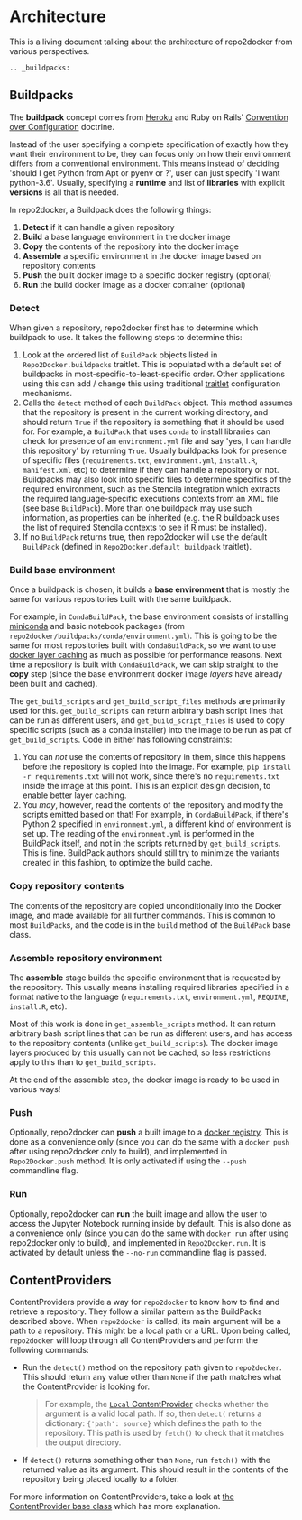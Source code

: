 # Architecture

This is a living document talking about the architecture of repo2docker
from various perspectives.

```eval_rst
.. _buildpacks:
```

## Buildpacks

The **buildpack** concept comes from [Heroku](https://devcenter.heroku.com/articles/buildpacks)
and Ruby on Rails' [Convention over Configuration](http://rubyonrails.org/doctrine/#convention-over-configuration)
doctrine.

Instead of the user specifying a complete specification of exactly how they want
their environment to be, they can focus only on how their environment differs from a conventional
environment. This means instead of deciding 'should I get Python from Apt or pyenv or ?', user
can just specify 'I want python-3.6'. Usually, specifying a **runtime** and list of **libraries**
with explicit **versions** is all that is needed.

In repo2docker, a Buildpack does the following things:

1. **Detect** if it can handle a given repository
2. **Build** a base language environment in the docker image
3. **Copy** the contents of the repository into the docker image
4. **Assemble** a specific environment in the docker image based on repository contents
5. **Push** the built docker image to a specific docker registry (optional)
6. **Run** the build docker image as a docker container (optional)

### Detect

When given a repository, repo2docker first has to determine which buildpack to use.
It takes the following steps to determine this:

1. Look at the ordered list of `BuildPack` objects listed in `Repo2Docker.buildpacks`
   traitlet. This is populated with a default set of buildpacks in most-specific-to-least-specific
   order. Other applications using this can add / change this using traditional
   [traitlet](http://traitlets.readthedocs.io/en/stable/) configuration mechanisms.
2. Calls the `detect` method of each `BuildPack` object. This method assumes that the repository
   is present in the current working directory, and should return `True` if the repository is
   something that it should be used for. For example, a `BuildPack` that uses `conda` to install
   libraries can check for presence of an `environment.yml` file and say 'yes, I can handle this
   repository' by returning `True`. Usually buildpacks look for presence of specific files
   (`requirements.txt`, `environment.yml`, `install.R`, `manifest.xml` etc) to determine if they can handle a
   repository or not. Buildpacks may also look into specific files to determine specifics of the
   required environment, such as the Stencila integration which extracts the required language-specific
   executions contexts from an XML file (see base `BuildPack`). More than one buildpack may use such
   information, as properties can be inherited (e.g. the R buildpack uses the list of required Stencila
   contexts to see if R must be installed).
3. If no `BuildPack` returns true, then repo2docker will use the default `BuildPack` (defined in
   `Repo2Docker.default_buildpack` traitlet).

### Build base environment

Once a buildpack is chosen, it builds a **base environment** that is mostly the same for various
repositories built with the same buildpack.

For example, in `CondaBuildPack`, the base environment consists of installing [miniconda](https://conda.io/miniconda.html)
and basic notebook packages (from `repo2docker/buildpacks/conda/environment.yml`). This is going
to be the same for most repositories built with `CondaBuildPack`, so we want to use
[docker layer caching](https://thenewstack.io/understanding-the-docker-cache-for-faster-builds/) as
much as possible for performance reasons. Next time a repository is built with `CondaBuildPack`,
we can skip straight to the **copy** step (since the base environment docker image *layers* have
already been built and cached).

The `get_build_scripts` and `get_build_script_files` methods are primarily used for this.
`get_build_scripts` can return arbitrary bash script lines that can be run as different users,
and `get_build_script_files` is used to copy specific scripts (such as a conda installer) into
the image to be run as pat of `get_build_scripts`. Code in either has following constraints:

1. You can *not* use the contents of repository in them, since this happens before the repository
   is copied into the image. For example, `pip install -r requirements.txt` will not work,
   since there's no `requirements.txt` inside the image at this point. This is an explicit
   design decision, to enable better layer caching.
2. You *may*, however, read the contents of the repository and modify the scripts emitted based
   on that! For example, in `CondaBuildPack`, if there's Python 2 specified in `environment.yml`,
   a different kind of environment is set up. The reading of the `environment.yml` is performed
   in the BuildPack itself, and not in the scripts returned by `get_build_scripts`. This is fine.
   BuildPack authors should still try to minimize the variants created in this fashion, to
   optimize the build cache.

### Copy repository contents

The contents of the repository are copied unconditionally into the Docker image, and made
available for all further commands. This is common to most `BuildPack`s, and the code is in
the `build` method of the `BuildPack` base class.

### Assemble repository environment

The **assemble** stage builds the specific environment that is requested by the repository.
This usually means installing required libraries specified in a format native to the language
(`requirements.txt`, `environment.yml`, `REQUIRE`, `install.R`, etc).

Most of this work is done in `get_assemble_scripts` method. It can return arbitrary bash script
lines that can be run as different users, and has access to the repository contents (unlike
`get_build_scripts`). The docker image layers produced by this usually can not be cached,
so less restrictions apply to this than to `get_build_scripts`.

At the end of the assemble step, the docker image is ready to be used in various ways!

### Push

Optionally, repo2docker can **push** a built image to a [docker registry](https://docs.docker.com/registry/).
This is done as a convenience only (since you can do the same with a `docker push` after using repo2docker
only to build), and implemented in `Repo2Docker.push` method. It is only activated if using the
`--push` commandline flag.

### Run

Optionally, repo2docker can **run** the built image and allow the user to access the Jupyter Notebook
running inside by default. This is also done as a convenience only (since you can do the same with `docker run`
after using repo2docker only to build), and implemented in `Repo2Docker.run`. It is activated by default
unless the `--no-run` commandline flag is passed.

## ContentProviders

ContentProviders provide a way for `repo2docker` to know how to find and
retrieve a repository. They follow a similar pattern as the BuildPacks
described above. When `repo2docker` is called, its main argument will be
a path to a repository. This might be a local path or a URL. Upon being called,
`repo2docker` will loop through all ContentProviders and perform the following
commands:

* Run the `detect()` method on the repository path given to `repo2docker`. This
  should return any value other than `None` if the path matches what the ContentProvider is looking
  for.

  > For example, the [`Local` ContentProvider](https://github.com/jupyter/repo2docker/blob/80b979f8580ddef184d2ba7d354e7a833cfa38a4/repo2docker/contentproviders/base.py#L64)
  > checks whether the argument is a valid local path. If so, then `detect(`
  > returns a dictionary: `{'path': source}` which defines the path to the repository.
  > This path is used by `fetch()` to check that it matches the output directory.
* If `detect()` returns something other than `None`, run `fetch()` with the
  returned value as its argument. This should
  result in the contents of the repository being placed locally to a folder.

For more information on ContentProviders, take a look at
[the ContentProvider base class](https://github.com/jupyter/repo2docker/blob/80b979f8580ddef184d2ba7d354e7a833cfa38a4/repo2docker/contentproviders/base.py#L16-L60)
which has more explanation.


